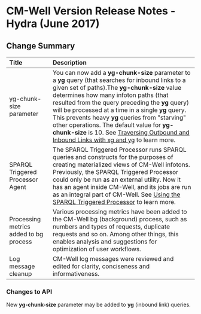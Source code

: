 # CM-Well Version Release Notes - Hydra (June 2017) #

## Change Summary ##


 Title | Description
:------|:-----------
yg-chunk-size parameter | You can now add a **yg-chunk-size** parameter to a  **yg** query (that searches for inbound links to a given set of paths).The **yg-chunk-size** value determines how many infoton paths (that resulted from the query preceding the **yg** query) will be processed at a time in a single **yg** query. This prevents heavy **yg** queries from "starving" other operations. The default value for **yg-chunk-size** is 10. See [Traversing Outbound and Inbound Links with xg and yg](API.TraversingOutboundAndInboundLinksWithXgAndYg.md) to learn more.
SPARQL Triggered Processor Agent | The SPARQL Triggered Processor runs SPARQL queries and constructs for the purposes of creating materialized views of CM-Well infotons. Previously, the SPARQL Triggered Processor could only be run as an external utility. Now it has an agent inside CM-Well, and its jobs are run as an integral part of CM-Well. See [Using the SPARQL Triggered Processor](Tools.UsingTheSPARQLTriggerProcessor.md) to learn more.
Processing metrics added to bg process | Various processing metrics have been added to the CM-Well bg (background) process, such as numbers and types of requests, duplicate requests and so on. Among other things, this enables analysis and suggestions for optimization of user workflows.
Log message cleanup | CM-Well log messages were reviewed and edited for clarity, conciseness and informativeness. 

### Changes to API ###
New **yg-chunk-size** parameter may be added to **yg** (inbound link) queries.


